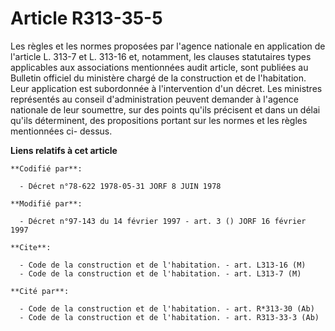 # Article R313-35-5

Les règles et les normes proposées par l'agence nationale en application de l'article L. 313-7 et L. 313-16 et, notamment,
les clauses statutaires types applicables aux associations mentionnées audit article, sont publiées au Bulletin officiel du
ministère chargé de la construction et de l'habitation. Leur application est subordonnée à l'intervention d'un décret. Les
ministres représentés au conseil d'administration peuvent demander à l'agence nationale de leur soumettre, sur des points
qu'ils précisent et dans un délai qu'ils déterminent, des propositions portant sur les normes et les règles mentionnées ci-
dessus.

**Liens relatifs à cet article**

	**Codifié par**:

	  - Décret n°78-622 1978-05-31 JORF 8 JUIN 1978

	**Modifié par**:

	  - Décret n°97-143 du 14 février 1997 - art. 3 () JORF 16 février 1997

	**Cite**:

	  - Code de la construction et de l'habitation. - art. L313-16 (M)
	  - Code de la construction et de l'habitation. - art. L313-7 (M)

	**Cité par**:

	  - Code de la construction et de l'habitation. - art. R*313-30 (Ab)
	  - Code de la construction et de l'habitation. - art. R313-33-3 (Ab)

